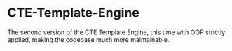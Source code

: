 # CTE-Template-Engine
The second version of the CTE Template Engine, this time with OOP strictly applied, making the codebase much more maintainable.
